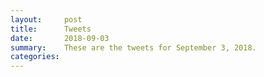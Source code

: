 ```yaml
---
layout:     post
title:      Tweets
date:       2018-09-03
summary:    These are the tweets for September 3, 2018.
categories:
---
```


